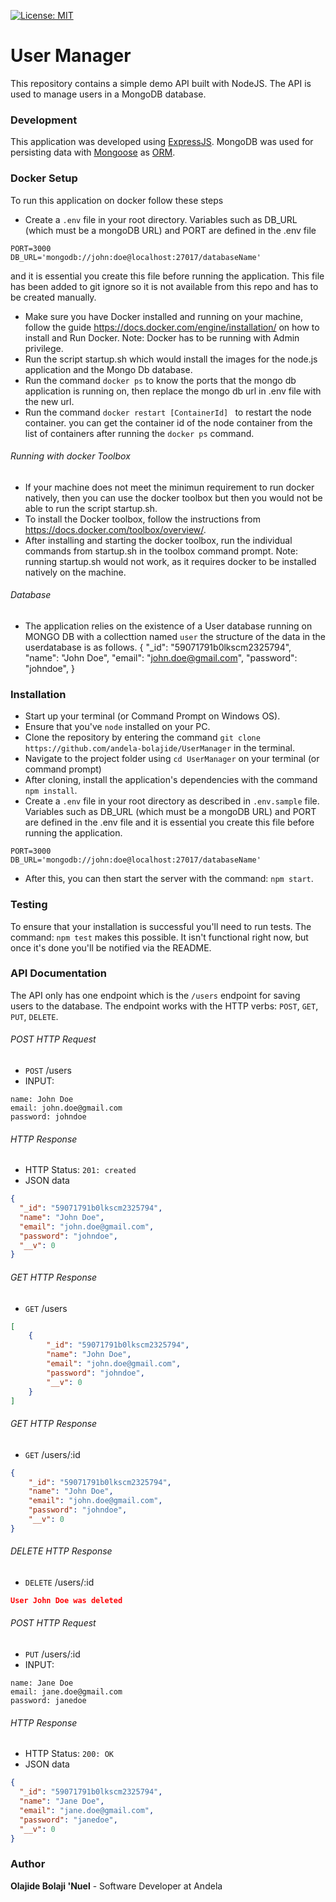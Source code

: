 [![License: MIT](https://img.shields.io/badge/License-MIT-yellow.svg)](https://opensource.org/licenses/MIT)

# User Manager

This repository contains a simple demo API built with NodeJS.
The API is used to manage users in a MongoDB database.

### Development
This application was developed using [ExpressJS](http://expressjs.com/). MongoDB was used for persisting data with [Mongoose](https://mongoosejs.com/) as [ORM](https://en.wikipedia.org/wiki/Object-relational_mapping).


### Docker Setup
To run this application on docker follow these steps
* Create a `.env` file in your root directory. Variables such as DB_URL (which must be a mongoDB URL) and PORT are defined in the .env file
```
PORT=3000
DB_URL='mongodb://john:doe@localhost:27017/databaseName'
```
and it is essential you create this file before running the application. This file has been added to git ignore so it is not available from this repo and has to be created manually.
* Make sure you have Docker installed and running on your machine, follow the guide https://docs.docker.com/engine/installation/  on how to install  and Run Docker.
Note: Docker has to be running with Admin privilege.
* Run the script startup.sh which would install the images for the node.js application and the Mongo Db database.
* Run the command ``` docker ps ``` to know the ports that the mongo db application is running on, then replace the mongo db url  in .env file with the new url.
* Run the command  ```docker restart [ContainerId] ``` to restart the node container. you can get the container id of the node container from the list of containers after running the ```docker ps``` command.

###### Running with docker Toolbox
* If your machine does not meet the minimun requirement to run docker natively, then you can use the docker toolbox but then you would not be able to run the script startup.sh. 
* To install the Docker toolbox, follow the instructions from https://docs.docker.com/toolbox/overview/.
* After installing and starting the docker toolbox, run the individual commands from startup.sh in the toolbox command prompt.
Note: running startup.sh would not work, as it requires docker to be installed natively on the machine.

###### Database
* The application relies on the existence of a User database running on MONGO DB with a collecttion named ```user```
the structure of the data in the userdatabase is as follows.
{
  "_id": "59071791b0lkscm2325794",
  "name": "John Doe",
  "email": "john.doe@gmail.com",
  "password": "johndoe",
}

### Installation
* Start up your terminal (or Command Prompt on Windows OS).
* Ensure that you've `node` installed on your PC.
* Clone the repository by entering the command `git clone https://github.com/andela-bolajide/UserManager` in the terminal.
* Navigate to the project folder using `cd UserManager` on your terminal (or command prompt)
* After cloning, install the application's dependencies with the command `npm install`.
* Create a `.env` file in your root directory as described in `.env.sample` file. Variables such as DB_URL (which must be a mongoDB URL) and PORT are defined in the .env file and it is essential you create this file before running the application.
```
PORT=3000
DB_URL='mongodb://john:doe@localhost:27017/databaseName'
```
* After this, you can then start the server with the command: `npm start`.


### Testing
To ensure that your installation is successful you'll need to run tests.
The command: `npm test` makes this possible. It isn't functional right now, but once it's done you'll be notified via the README.

### API Documentation
The API only has one endpoint which is the `/users` endpoint for saving users to the database. The endpoint works with the HTTP verbs: `POST`, `GET`, `PUT`, `DELETE`.

###### POST HTTP Request
-   `POST` /users
-   INPUT:
```x-form-url-encoded
name: John Doe
email: john.doe@gmail.com
password: johndoe
```

###### HTTP Response

-   HTTP Status: `201: created`
-   JSON data
```json
{
  "_id": "59071791b0lkscm2325794",
  "name": "John Doe",
  "email": "john.doe@gmail.com",
  "password": "johndoe",
  "__v": 0
}
```

###### GET HTTP Response
-   `GET` /users

```json
[
    {
        "_id": "59071791b0lkscm2325794",
        "name": "John Doe",
        "email": "john.doe@gmail.com",
        "password": "johndoe",
        "__v": 0
    }
]
```

###### GET HTTP Response
-   `GET` /users/:id

```json
{
    "_id": "59071791b0lkscm2325794",
    "name": "John Doe",
    "email": "john.doe@gmail.com",
    "password": "johndoe",
    "__v": 0
}
```

###### DELETE HTTP Response
-   `DELETE` /users/:id

```json
User John Doe was deleted
```

###### POST HTTP Request
-   `PUT` /users/:id
-   INPUT:
```x-form-url-encoded
name: Jane Doe
email: jane.doe@gmail.com
password: janedoe
```

###### HTTP Response

-   HTTP Status: `200: OK`
-   JSON data
```json
{
  "_id": "59071791b0lkscm2325794",
  "name": "Jane Doe",
  "email": "jane.doe@gmail.com",
  "password": "janedoe",
  "__v": 0
}
```



### Author
**Olajide Bolaji 'Nuel** - Software Developer at Andela
